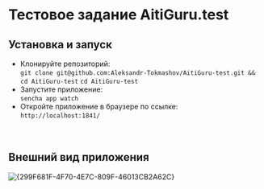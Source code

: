 # Тестовое задание AitiGuru.test
## Установка и запуск
- Клонируйте репозиторий: \
`git clone git@github.com:Aleksandr-Tokmashov/AitiGuru-test.git && cd AitiGuru-test`
`cd AitiGuru-test`
- Запустите приложение: \
`sencha app watch`
- Откройте приложение в браузере по ссылке: \
`http://localhost:1841/`
<br><br><br>

## Внешний вид приложения
![{299F681F-4F70-4E7C-809F-46013CB2A62C}](https://github.com/user-attachments/assets/38f036b9-7b02-44b9-87a2-64b5c893692c)
